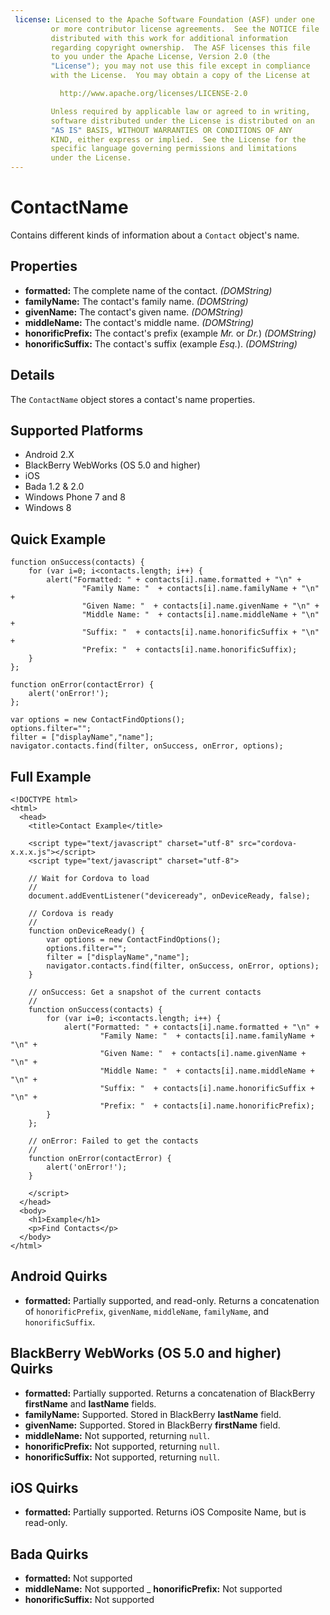 ```yaml
---
 license: Licensed to the Apache Software Foundation (ASF) under one
         or more contributor license agreements.  See the NOTICE file
         distributed with this work for additional information
         regarding copyright ownership.  The ASF licenses this file
         to you under the Apache License, Version 2.0 (the
         "License"); you may not use this file except in compliance
         with the License.  You may obtain a copy of the License at

           http://www.apache.org/licenses/LICENSE-2.0

         Unless required by applicable law or agreed to in writing,
         software distributed under the License is distributed on an
         "AS IS" BASIS, WITHOUT WARRANTIES OR CONDITIONS OF ANY
         KIND, either express or implied.  See the License for the
         specific language governing permissions and limitations
         under the License.
---
```


ContactName
===========

Contains different kinds of information about a `Contact` object's name.

Properties
----------

- __formatted:__ The complete name of the contact. _(DOMString)_
- __familyName:__ The contact's family name. _(DOMString)_
- __givenName:__ The contact's given name. _(DOMString)_
- __middleName:__ The contact's middle name. _(DOMString)_
- __honorificPrefix:__ The contact's prefix (example _Mr._ or _Dr._) _(DOMString)_
- __honorificSuffix:__ The contact's suffix (example _Esq._). _(DOMString)_

Details
-------

The `ContactName` object stores a contact's name properties.

Supported Platforms
-------------------

- Android 2.X
- BlackBerry WebWorks (OS 5.0 and higher)
- iOS
- Bada 1.2 & 2.0
- Windows Phone 7 and 8
- Windows 8

Quick Example
-------------

    function onSuccess(contacts) {
		for (var i=0; i<contacts.length; i++) {
			alert("Formatted: " + contacts[i].name.formatted + "\n" +
					"Family Name: "  + contacts[i].name.familyName + "\n" +
					"Given Name: "  + contacts[i].name.givenName + "\n" +
					"Middle Name: "  + contacts[i].name.middleName + "\n" +
					"Suffix: "  + contacts[i].name.honorificSuffix + "\n" +
					"Prefix: "  + contacts[i].name.honorificSuffix);
		}
    };

    function onError(contactError) {
        alert('onError!');
    };

    var options = new ContactFindOptions();
	options.filter="";
	filter = ["displayName","name"];
    navigator.contacts.find(filter, onSuccess, onError, options);

Full Example
------------

    <!DOCTYPE html>
    <html>
      <head>
        <title>Contact Example</title>

        <script type="text/javascript" charset="utf-8" src="cordova-x.x.x.js"></script>
        <script type="text/javascript" charset="utf-8">

        // Wait for Cordova to load
        //
        document.addEventListener("deviceready", onDeviceReady, false);

        // Cordova is ready
        //
        function onDeviceReady() {
			var options = new ContactFindOptions();
			options.filter="";
			filter = ["displayName","name"];
			navigator.contacts.find(filter, onSuccess, onError, options);
        }
    
        // onSuccess: Get a snapshot of the current contacts
        //
		function onSuccess(contacts) {
			for (var i=0; i<contacts.length; i++) {
				alert("Formatted: " + contacts[i].name.formatted + "\n" +
						"Family Name: "  + contacts[i].name.familyName + "\n" +
						"Given Name: "  + contacts[i].name.givenName + "\n" +
						"Middle Name: "  + contacts[i].name.middleName + "\n" +
						"Suffix: "  + contacts[i].name.honorificSuffix + "\n" +
						"Prefix: "  + contacts[i].name.honorificPrefix);
			}
		};
    
        // onError: Failed to get the contacts
        //
        function onError(contactError) {
            alert('onError!');
        }

        </script>
      </head>
      <body>
        <h1>Example</h1>
        <p>Find Contacts</p>
      </body>
    </html>

Android Quirks
------------
- __formatted:__ Partially supported, and read-only.  Returns a concatenation of `honorificPrefix`, `givenName`, `middleName`, `familyName`, and `honorificSuffix`.

BlackBerry WebWorks (OS 5.0 and higher) Quirks
---------------------------------------------

- __formatted:__ Partially supported.  Returns a concatenation of BlackBerry __firstName__ and __lastName__ fields.
- __familyName:__ Supported.  Stored in BlackBerry __lastName__ field.
- __givenName:__ Supported.  Stored in BlackBerry __firstName__ field.
- __middleName:__ Not supported, returning `null`.
- __honorificPrefix:__ Not supported, returning `null`.
- __honorificSuffix:__ Not supported, returning `null`.

iOS Quirks
------------
- __formatted:__ Partially supported.  Returns iOS Composite Name, but is read-only.

Bada Quirks
-----------
- __formatted:__ Not supported
- __middleName:__ Not supported
_ __honorificPrefix:__ Not supported
- __honorificSuffix:__ Not supported
